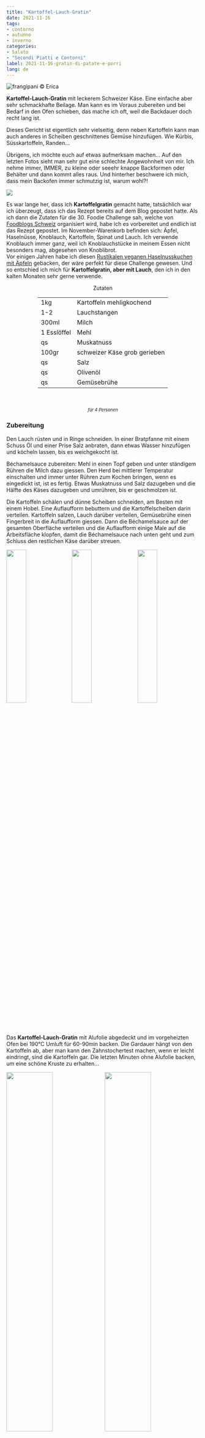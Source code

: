 ```yaml
---
title: "Kartoffel-Lauch-Gratin"
date: 2021-11-16
tags: 
- contorno
- autunno
- inverno
categories:
- Salato
- "Secondi Piatti e Contorni"
label: 2021-11-16-gratin-di-patate-e-porri
lang: de
---
```

![](../2021-11-16-gratin-di-patate-e-porri/header.jpeg "frangipani © Erica")

**Kartoffel-Lauch-Gratin** mit leckerem Schweizer Käse. Eine einfache aber sehr schmackhafte Beilage. Man kann es im Voraus zubereiten und bei Bedarf in den Ofen schieben, das mache ich oft, weil die Backdauer doch recht lang ist.

Dieses Gericht ist eigentlich sehr vielseitig, denn neben Kartoffeln kann man auch anderes in Scheiben geschnittenes Gemüse hinzufügen. Wie Kürbis, Süsskartoffeln, Randen...

Übrigens, ich möchte euch auf etwas aufmerksam machen... Auf den letzten Fotos sieht man sehr gut eine schlechte Angewohnheit von mir. Ich nehme immer, IMMER, zu kleine oder seeehr knappe Backformen oder Behälter und dann kommt alles raus. Und hinterher beschwere ich mich, dass mein Backofen immer schmutzig ist, warum wohl?!

<a href="https://www.foodblogs-schweiz.ch/challenge/" target="_blank" rel="noreferrer noopener">
 <img src="https://www.foodblogs-schweiz.ch/wp-content/uploads/2021/10/fbs_challenge_november21.png" class="ignore-gallery-item"></a>

Es war lange her, dass ich **Kartoffelgratin** gemacht hatte, tatsächlich war ich überzeugt, dass ich das Rezept bereits auf dem Blog gepostet hatte. Als ich dann die Zutaten für die 30. Foodie Challenge sah, welche von <a href="https://www.foodblogs-schweiz.ch" target="_blank">Foodblogs Schweiz</a> organisiert wird, habe ich es vorbereitet und endlich ist das Rezept gepostet. Im November-Warenkorb befinden sich: Äpfel, Haselnüsse, Knoblauch, Kartoffeln, Spinat und Lauch. Ich verwende Knoblauch immer ganz, weil ich Knoblauchstücke in meinem Essen nicht besonders mag, abgesehen von Knoblibrot.
<br />
Vor einigen Jahren habe ich diesen <a href="https://frangipani.raiano.ch/2018-10-10-torta-rustica-vegana-alle-nocciole-e-mele/" target="_blank">Rustikalen veganen Haselnusskuchen mit Äpfeln</a> gebacken, der wäre perfekt für diese Challenge gewesen. Und so entschied ich mich für **Kartoffelgratin, aber mit Lauch**, den ich in den kalten Monaten sehr gerne verwende.

<div id="wrapper" style="text-align: center">
  <div id="yourdiv" style="display: inline-block;">
    <div class="ingredients" itemscope itemtype="http://schema.org/Recipe">
      <span itemprop="name" style="display:none;">Kartoffel-Lauch-Gratin</span>
      <span itemprop="recipeCategory" style="display:none;">Herzhaftes</span>
      <img itemprop="image" style="display:none;" class="ignore-gallery-item" src="../2021-11-16-gratin-di-patate-e-porri/header.jpeg"/>
      <span itemprop="author" style="display:none;">Erica Raiano</span>
      <span itemprop="description" style="display:none;">Kartoffel-Lauch-Gratin mit leckerem Schweizer Käse. Eine einfache aber sehr schmackhafte Beilage. Man kann es im Voraus zubereiten und bei Bedarf in den Ofen schieben, das mache ich oft, weil die Backdauer doch recht lang ist.</span>
      <div class="ingredients-title">Zutaten</div>
      <table>
        <tbody>
          </tr>
          <tr itemprop="recipeIngredient">
            <td>1kg</td>
            <td>Kartoffeln mehligkochend</td>
          </tr>
          <tr itemprop="recipeIngredient">
            <td>1-2</td>
            <td>Lauchstangen</td>
          </tr>
          <tr itemprop="recipeIngredient">
            <td>300ml</td>
            <td>Milch</td>
          </tr>
          <tr itemprop="recipeIngredient">
            <td>1 Esslöffel</td>
            <td>Mehl</td>
          </tr>
          <tr itemprop="recipeIngredient">
            <td>qs</td>
            <td>Muskatnuss</td>
          </tr>
          <tr itemprop="recipeIngredient">
            <td>100gr</td>
            <td>schweizer Käse grob gerieben</td>
          </tr>
          <tr itemprop="recipeIngredient">
            <td>qs</td>
            <td>Salz</td>
          </tr>
          <tr itemprop="recipeIngredient">
            <td>qs</td>
            <td>Olivenöl</td>
          <tr itemprop="recipeIngredient">
            <td>qs</td>
            <td>Gemüsebrühe</td>
          </tr>
        </tbody>
      </table>
      <br></br>
      <i class="pull-right" style="font-size: 80%;" itemprop="recipeYield">für 4 Personen</i>
    </div>
  </div>
</div>


<h3>
  <font color="grey">
    <i class="fa-solid fa-gears"></i>
  </font> Zubereitung
</h3>

Den Lauch rüsten und in Ringe schneiden. In einer Bratpfanne mit einem Schuss Öl und einer Prise Salz anbraten, dann etwas Wasser hinzufügen und köcheln lassen, bis es weichgekocht ist.

Béchamelsauce zubereiten: Mehl in einen Topf geben und unter ständigem Rühren die Milch dazu giessen. Den Herd bei mittlerer Temperatur einschalten und immer unter Rühren zum Kochen bringen, wenn es eingedickt ist, ist es fertig. Etwas Muskatnuss und Salz dazugeben und die Hälfte des Käses dazugeben und umrühren, bis er geschmolzen ist.

Die Kartoffeln schälen und dünne Scheiben schneiden, am Besten mit einem Hobel. Eine Auflaufform bebuttern und die Kartoffelscheiben darin verteilen. Kartoffeln salzen, Lauch darüber verteilen, Gemüsebrühe einen Fingerbreit in die Auflaufform giessen. Dann die Béchamelsauce auf der gesamten Oberfläche verteilen und die Auflaufform einige Male auf die Arbeitsfläche klopfen, damit die Béchamelsauce nach unten geht und zum Schluss den restlichen Käse darüber streuen.
  <div style="width: 100%; margin-bottom: 0">
    <img style="float: left; width: 32%; margin-right: 1%;" src="../2021-11-16-gratin-di-patate-e-porri/patate.jpeg" alt="" title="frangipani © Erica" />
    <img style="float: left; width: 32%; margin-right: 1%; margin-left: 1%;" src="../2021-11-16-gratin-di-patate-e-porri/besciamella.jpeg" alt="" title="frangipani © Erica" />
    <img style="float: left; width: 32%; margin-left: 1%;" src="../2021-11-16-gratin-di-patate-e-porri/teglia.jpeg" alt="" title="frangipani © Erica" />
    <div style="clear: both"></div>
  </div>
</p>

Das **Kartoffel-Lauch-Gratin** mit Alufolie abgedeckt und im vorgeheizten Ofen bei 190°C Umluft für 60-90min backen. Die Gardauer hängt von den Kartoffeln ab, aber man kann den Zahnstochertest machen, wenn er leicht eindringt, sind die Kartoffeln gar. Die letzten Minuten ohne Alufolie backen, um eine schöne Kruste zu erhalten...
<p>
  <div style="width: 100%; margin-bottom: 0">
    <img style="float: left; width: 49%; margin-right: 1%" src="../2021-11-16-gratin-di-patate-e-porri/risultato1.jpeg" alt="" title="frangipani © Erica" />
    <img style="float: left; width: 49%; margin-left: 1%" src="../2021-11-16-gratin-di-patate-e-porri/risultato2.jpeg" alt="" title="frangipani © Erica" />
    <div style="clear: both"></div>
  </div>
</p>

<p>
  <div style="width: 100%; margin-bottom: 0">
    <img style="float: left; width: 49%; margin-right: 1%" src="../2021-11-16-gratin-di-patate-e-porri/risultato3.jpeg" alt="" title="frangipani © Erica" />
    <img style="float: left; width: 49%; margin-left: 1%" src="../2021-11-16-gratin-di-patate-e-porri/risultato4.jpeg" alt="" title="frangipani © Erica" />
    <div style="clear: both"></div>
  </div>
</p>

![](../2021-11-16-gratin-di-patate-e-porri/risultato5.jpeg "frangipani © Erica")

<h4>Buon appetito
  <font color="red">
    <i class="fa-regular fa-face-smile"></i>
  </font>
</h4>